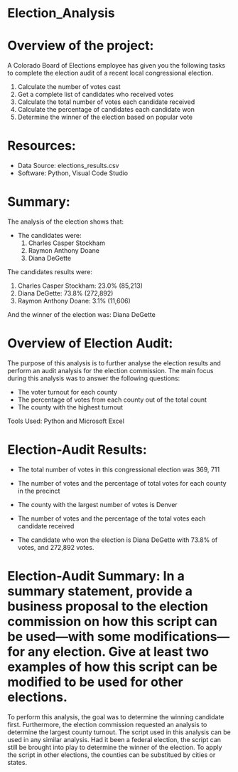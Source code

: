 # Election_Analysis

# Overview of the project:

A Colorado Board of Elections employee has given you the following tasks to complete the election audit of a recent local congressional election.

1. Calculate the number of votes cast
2. Get a complete list of candidates who received votes
3. Calculate the total number of votes each candidate received
4. Calculate the percentage of candidates each candidate won
5. Determine the winner of the election based on popular vote

# Resources:

- Data Source: elections_results.csv
- Software: Python, Visual Code Studio

# Summary:

The analysis of the election shows that:

- The candidates were: 
  1. Charles Casper Stockham
  2. Raymon Anthony Doane
  3. Diana DeGette

The candidates results were:
 1. Charles Casper Stockham: 23.0% (85,213)
 2. Diana DeGette: 73.8% (272,892)
 3. Raymon Anthony Doane: 3.1% (11,606)
 
 And the winner of the election was: Diana DeGette


# Overview of Election Audit:

The purpose of this analysis is to further analyse the election results and perform  an audit analysis for the election commission. 
The main focus during this analysis was to answer the following questions:
- The voter turnout for each county
- The percentage of votes from each county out of the total count
- The county with the highest turnout

Tools Used: Python and Microsoft Excel

# Election-Audit Results: 

- The total number of votes in this congressional election was 369, 711


- The number of votes and the percentage of total votes for each county in the precinct


- The county with the largest number of votes is Denver


- The number of votes and the percentage of the total votes each candidate received


- The candidate who won the election is Diana DeGette with 73.8% of votes, and 272,892 votes.


# Election-Audit Summary: In a summary statement, provide a business proposal to the election commission on how this script can be used—with some modifications—for any election. Give at least two examples of how this script can be modified to be used for other elections.

To perform this analysis, the goal was to determine the winning candidate first. Furthermore, the election commission requested an analysis to determine the largest county turnout. 
The script used in this analysis can be used in any similar analysis. Had it been a federal election, the script can still be brought into play to determine the winner of the election.
To apply the script in other elections, the counties can be substitued by cities or states.



